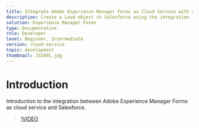 ```yaml
---
title: Integrate Adobe Experience Manager Forms as Cloud Service with Salesforce
description: Create a Lead object in Salesforce using the integration
solution: Experience Manager Forms
type: Documentation
role: Developer
level: Beginner, Intermediate
version: cloud-service
topic: development
thumbnail: 331891.jpg
---
```

# Introduction

Introduction to the integration between Adobe Experience Manager Forms as cloud service and Salesforce.

>[!VIDEO](https://video.tv.adobe.com/v/331891/?quality=12&learn=on)
